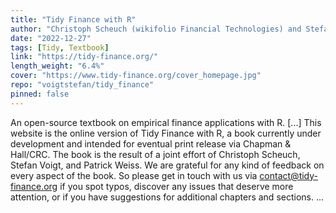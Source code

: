```yaml
---
title: "Tidy Finance with R"
author: "Christoph Scheuch (wikifolio Financial Technologies) and Stefan Voigt (University of Copenhagen and Danish Finance Institute) and Patrick Weiss (Reykjavik University and Vienna University of Economics and Business)"
date: "2022-12-27"
tags: [Tidy, Textbook]
link: "https://tidy-finance.org/"
length_weight: "6.4%"
cover: "https://www.tidy-finance.org/cover_homepage.jpg"
repo: "voigtstefan/tidy_finance"
pinned: false
---
```


An open-source textbook on empirical finance applications with R. [...] This website is the online version of Tidy Finance with R, a book currently under development and intended for eventual print release via Chapman & Hall/CRC. The book is the result of a joint effort of Christoph Scheuch, Stefan Voigt, and Patrick Weiss. We are grateful for any kind of feedback on every aspect of the book. So please get in touch with us via contact@tidy-finance.org if you spot typos, discover any issues that deserve more attention, or if you have suggestions for additional chapters and sections. ...
